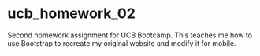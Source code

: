 # ucb_homework_02


Second homework assignment for UCB Bootcamp. This teaches me how to use Bootstrap to recreate my original website and modify it for mobile. 


